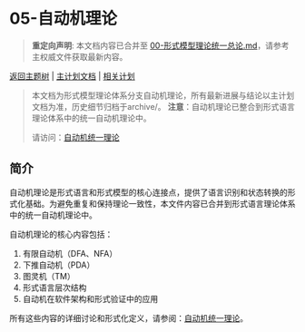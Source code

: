 # 05-自动机理论

> **重定向声明**: 本文档内容已合并至 [00-形式模型理论统一总论.md](../00-形式模型理论统一总论.md)，请参考主权威文件获取最新内容。

[返回主题树](../../00-主题树与内容索引.md) | [主计划文档](../../00-形式化架构理论统一计划.md) | [相关计划](../../递归合并计划.md)

> 本文档为形式模型理论体系分支自动机理论，所有最新进展与结论以主计划文档为准，历史细节归档于archive/。
> **注意**：自动机理论已整合到形式语言理论体系中的统一自动机理论中。
>
> 请访问：[自动机统一理论](../03-形式语言理论体系/01-自动机统一理论.md)

## 简介

自动机理论是形式语言和形式模型的核心连接点，提供了语言识别和状态转换的形式化基础。为避免重复和保持理论一致性，本文件内容已合并到形式语言理论体系中的统一自动机理论中。

自动机理论的核心内容包括：

1. 有限自动机（DFA、NFA）
2. 下推自动机（PDA）
3. 图灵机（TM）
4. 形式语言层次结构
5. 自动机在软件架构和形式验证中的应用

所有这些内容的详细讨论和形式化定义，请参阅：[自动机统一理论](../03-形式语言理论体系/01-自动机统一理论.md)。
